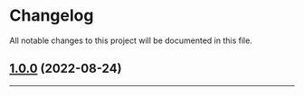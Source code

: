 <!--- BEGIN HEADER -->
# Changelog

All notable changes to this project will be documented in this file.
<!--- END HEADER -->

## [1.0.0](https://github.com/tyler36/gh-release-demo/compare/8849da14bf435d849e5940922c2a4fa3f6c67412...v1.0.0) (2022-08-24)


---


